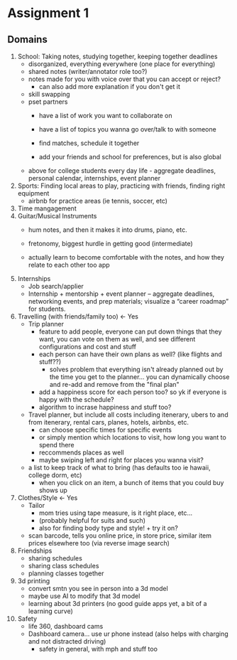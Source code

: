 # Assignment 1

## Domains
1. School: Taking notes, studying together, keeping together deadlines
    - disorganized, everything everywhere (one place for everything)
    - shared notes (writer/annotator role too?)
    - notes made for you with voice over that you can accept or reject?
        - can also add more explanation if you don't get it
    - skill swapping
    - pset partners
        - have a list of work you want to collaborate on
        - have a list of topics you wanna go over/talk to with someone
        - find matches, schedule it together

        - add your friends and school for preferences, but is also global
    - above for college students every day life - aggregate deadlines, personal calendar, internships, event planner
2. Sports: Finding local areas to play, practicing with friends, finding right equipment
    - airbnb for practice areas (ie tennis, soccer, etc)
3. Time mangagement
4. Guitar/Musical Instruments
    - hum notes, and then it makes it into drums, piano, etc.
    - fretonomy, biggest hurdle in getting good (intermediate)

    - actually learn to become comfortable with the notes, and how they relate to each other too app
5. Internships
    - Job search/applier
    - Internship + mentorship + event planner – aggregate deadlines, networking events, and prep materials; visualize a “career roadmap” for students.
6. Travelling (with friends/family too) <- Yes
    - Trip planner
        - feature to add people, everyone can put down things that they want, you can vote on them as well, and see different configurations and cost and stuff
        - each person can have their own plans as well? (like flights and stuff??)
            - solves problem that everything isn't already planned out by the time you get to the planner... you can dynamically choose and re-add and remove from the "final plan"
        - add a happiness score for each person too? so yk if everyone is happy with the schedule?
        - algorithm to incrase happiness and stuff too?
    - Travel planner, but include all costs including itenerary, ubers to and from itenerary, rental cars, planes, hotels, airbnbs, etc.
        - can choose specific times for specific events
        - or simply mention which locations to visit, how long you want to spend there
        - reccommends places as well
        - maybe swiping left and right for places you wanna visit?
    - a list to keep track of what to bring (has defaults too ie hawaii, college dorm, etc)
        - when you click on an item, a bunch of items that you could buy shows up
7. Clothes/Style <- Yes
    - Tailor
        - mom tries using tape measure, is it right place, etc...
        - (probably helpful for suits and such)
        - also for finding body type and style! + try it on?
    - scan barcode, tells you online price, in store price, similar item prices elsewhere too (via reverse image search)
8. Friendships
    - sharing schedules
    - sharing class schedules
    - planning classes together
9. 3d printing
    - convert smtn you see in person into a 3d model
    - maybe use AI to modify that 3d model
    - learning about 3d printers (no good guide apps yet, a bit of a learning curve)
10. Safety
    - life 360, dashboard cams
    - Dashboard camera... use ur phone instead (also helps with charging and not distracted driving)
        - safety in general, with mph and stuff too

    



